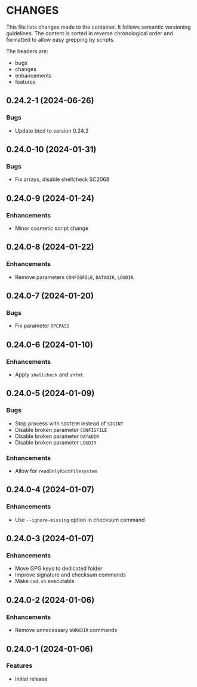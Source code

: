# CHANGES

This file lists changes made to the container. It follows semantic versioning
guidelines. The content is sorted in reverse chronological order and formatted
to allow easy grepping by scripts.

The headers are:
- bugs
- changes
- enhancements
- features

## 0.24.2-1 (2024-06-26)

### Bugs

- Update btcd to version 0.24.2

## 0.24.0-10 (2024-01-31)

### Bugs

- Fix arrays, disable shellcheck SC2068

## 0.24.0-9 (2024-01-24)

### Enhancements

- Minor cosmetic script change

## 0.24.0-8 (2024-01-22)

### Enhancements

- Remove parameters `CONFIGFILE`, `DATADIR`, `LOGDIR`

## 0.24.0-7 (2024-01-20)

### Bugs

- Fix parameter `RPCPASS`

## 0.24.0-6 (2024-01-10)

### Enhancements

- Apply `shellcheck` and `shfmt`

## 0.24.0-5 (2024-01-09)

### Bugs

- Stop process with `SIGTERM` instead of `SIGINT`
- Disable broken parameter `CONFIGFILE`
- Disable broken parameter `DATADIR`
- Disable broken parameter `LOGDIR`

### Enhancements

- Allow for `readOnlyRootFilesystem`

## 0.24.0-4 (2024-01-07)

### Enhancements

- Use `--ignore-missing` option in checksum command

## 0.24.0-3 (2024-01-07)

### Enhancements

- Move GPG keys to dedicated folder
- Improve signature and checksum commands
- Make `cmd.sh` executable

## 0.24.0-2 (2024-01-06)

### Enhancements

- Remove unnecessary `WORKDIR` commands

## 0.24.0-1 (2024-01-06)

### Features

- Initial release
